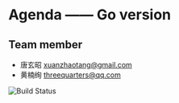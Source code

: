 # Agenda —— Go version
## Team member
- 唐玄昭 xuanzhaotang@gmail.com
- 黄楠绚 threequarters@qq.com


![Build Status](https://travis-ci.org/freakkid/agenda-go.svg?branch=master)